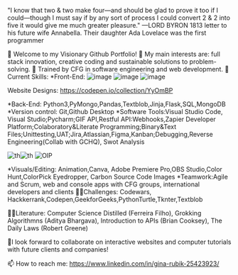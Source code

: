 "I know that two & two make four—and should be glad to prove it too if I could—though I must say if by any sort of process I could convert 2 & 2 into five it would give me much greater pleasure." —LORD BYRON 1813 letter to his future wife Annabella. Their daughter Ada Lovelace was the first programmer

👋 Welcome to my Visionary Github Portfolio!
👀 My main interests are: full stack innovation, creative coding and sustainable solutions to problem-solving.
🌱 Trained by CFG in software engineering and web development.
🌈Current Skills: *Front-End: 
![image](https://github.com/ginarubik/Skills_Portfolio/assets/139076532/7df4e4f1-b074-4a69-9182-8131ffa83e6f)
![image](https://github.com/ginarubik/Skills_Portfolio/assets/139076532/dd4cc9bc-be23-4d16-864f-bc9c1236d171)
![image](https://github.com/ginarubik/Skills_Portfolio/assets/139076532/386c4d52-0fdd-4e38-bd8f-389bf0858140)

Website Designs: https://codepen.io/collection/YyOmBP 

*Back-End: Python3,PyMongo,Pandas,Textblob,Jinja,Flask,SQL,MongoDB *Version control: Git,Github Desktop *Software Tools:Visual Studio Code, Visual Studio;Pycharm;GIF API,Restful API:Webhooks,Zapier Developer Platform;Colaboratory&Literate Programming;Binary&Text Files;Unittesting,UAT;Jira,Atlassian,Figma,Kanban;Debugging,Reverse Engineering(Collab with GCHQ), Swot Analysis

![th](https://github.com/ginarubik/Skills_Portfolio/assets/139076532/955ffaf4-81f7-417d-8b7b-d0ad22c4c8d8)![th](https://github.com/ginarubik/Skills_Portfolio/assets/139076532/04ac0271-0777-4da1-882b-cd40a603a394)
![OIP](https://github.com/ginarubik/Skills_Portfolio/assets/139076532/fcd965e6-ea46-4803-bf22-0e414fdf7074)


*Visuals/Editing: Animation,Canva, Adobe Premiere Pro,OBS Studio,Color Hunt,ColorPick Eyedropper, Carbon Source Code Images 
*Teamwork:Agile and Scrum, web and console apps with CFG groups, international developers and clients
🏃‍♀️Challenges: Codewars, Hackkerrank,Codepen,GeekforGeeks,PythonTurtle,Tknter,Textblob

👩‍💻Literature: Computer Science Distilled (Ferreira Filho), Grokking Algorithmns (Aditya Bhargava), Introduction to APIs (Brian Cooksey), The Daily Laws (Robert Greene)

📸I look forward to collaborate on interactive websites and computer tutorials with future clients and companies!

📫 How to reach me: https://www.linkedin.com/in/gina-rubik-25423923/

